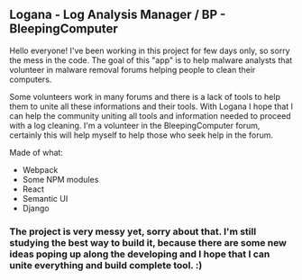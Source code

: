 ## Logana - Log Analysis Manager / BP - BleepingComputer

Hello everyone! I've been working in this project for few days only, so sorry the mess in the code.
The goal of this "app" is to help malware analysts that volunteer in malware removal forums helping people to clean their computers.

Some volunteers work in many forums and there is a lack of tools to help them to unite all these informations and their tools. With Logana I hope that 
I can help the community uniting all tools and information needed to proceed with a log cleaning. I'm a volunteer in the BleepingComputer forum, certainly this will help myself to help those who seek help in the forum.

Made of what:
* Webpack
* Some NPM modules
* React
* Semantic UI
* Django

### The project is very messy yet, sorry about that. I'm still studying the best way to build it, because there are some new ideas poping up along the developing and I hope that I can unite everything and build complete tool. :)
